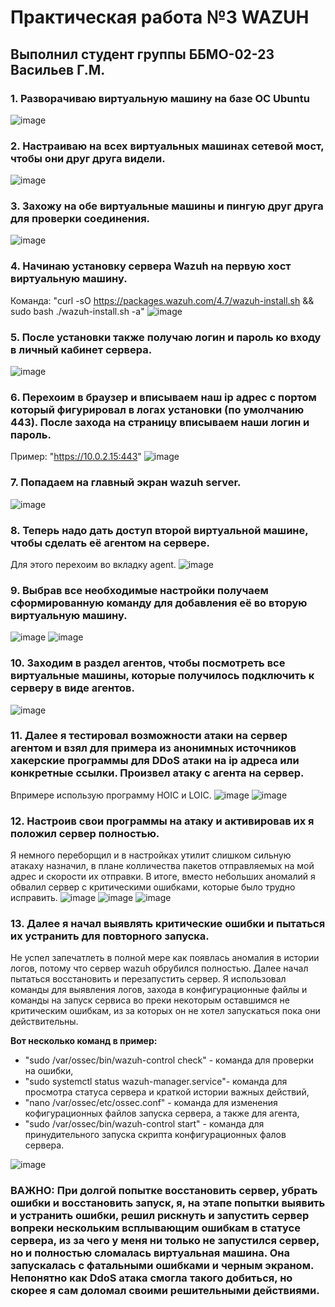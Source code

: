 # Практическая работа №3 WAZUH
## Выполнил студент группы ББМО-02-23 Васильев Г.М.

### 1. Разворачиваю виртуальную машину на базе ОС Ubuntu
![image](https://github.com/Archangel15520/sssl3/blob/main/screenshot/1.JPG)

### 2. Настраиваю на всех виртуальных машинах сетевой мост, чтобы они друг друга видели. 
![image](https://github.com/Archangel15520/sssl3/blob/main/screenshot/2.JPG)

### 3. Захожу на обе виртуальные машины и пингую друг друга для проверки соединения.  
![image](https://github.com/Archangel15520/sssl3/blob/main/screenshot/3.JPG)

### 4. Начинаю установку сервера Wazuh на первую хост виртуальную машину.
Команда: "curl -sO https://packages.wazuh.com/4.7/wazuh-install.sh && sudo bash ./wazuh-install.sh -a"
![image](https://github.com/Archangel15520/sssl3/blob/main/screenshot/4.JPG)

### 5. После установки также получаю логин и пароль ко входу в личный кабинет сервера.
![image](https://github.com/Archangel15520/sssl3/blob/main/screenshot/5.JPG)

### 6. Перехоим в браузер и вписываем наш ip адрес с портом который фигурировал в логах установки (по умолчанию 443). После захода на страницу вписываем наши логин и пароль. 
Пример: "https://10.0.2.15:443"
![image](https://github.com/Archangel15520/sssl3/blob/main/screenshot/6.JPG)

### 7. Попадаем на главный экран wazuh server.
![image](https://github.com/Archangel15520/sssl3/blob/main/screenshot/7.JPG)

### 8. Теперь надо дать доступ второй виртуальной машине, чтобы сделать её агентом на сервере. 
Для этого перехоим во вкладку agent.
![image](https://github.com/Archangel15520/sssl3/blob/main/screenshot/8.JPG)

### 9. Выбрав все необходимые настройки получаем сформированную команду для добавления её во вторую виртуальную машину. 
![image](https://github.com/Archangel15520/sssl3/blob/main/screenshot/9.JPG)
![image](https://github.com/Archangel15520/sssl3/blob/main/screenshot/10.JPG)

### 10. Заходим в раздел агентов, чтобы посмотреть все виртуальные машины, которые получилось подключить к серверу в виде агентов.
![image](https://github.com/Archangel15520/sssl3/blob/main/screenshot/17.JPG)

### 11. Далее я тестировал возможности атаки на сервер агентом и взял для примера из анонимных источников хакерские программы для DDoS атаки на ip адреса или конкретные ссылки. Произвел атаку с агента на сервер. 
Впримере использую программу HOIC и LOIC. 
![image](https://github.com/Archangel15520/sssl3/blob/main/screenshot/11.JPG)
![image](https://github.com/Archangel15520/sssl3/blob/main/screenshot/12.JPG)

### 12. Настроив свои программы на атаку и активировав их я положил сервер полностью.
Я немного переборщил и в настройках утилит слишком сильную атакаху назначил, в плане колличества пакетов отправляемых на мой адрес и скорости их отправки. В итоге, вместо небольших аномалий я обвалил сервер с критическими ошибками, которые было трудно исправить.
![image](https://github.com/Archangel15520/sssl3/blob/main/screenshot/13.JPG)
![image](https://github.com/Archangel15520/sssl3/blob/main/screenshot/14.JPG)
![image](https://github.com/Archangel15520/sssl3/blob/main/screenshot/15.JPG)

### 13. Далее я начал выявлять критические ошибки и пытаться их устранить для повторного запуска. 
Не успел запечатлеть в полной мере как появлась аномалия в истории логов, потому что сервер wazuh обрубился полностью. 
Далее начал пытаться восстановить и перезапустить сервер. Я использовал команды для выявления логов, захода в конфигурационные файлы и команды на запуск сервиса во преки некоторым оставшимся не критическим ошибкам, из за которых он не хотел запускаться пока они действительны.  

**Вот несколько команд в пример:**
* "sudo /var/ossec/bin/wazuh-control check" - команда для проверки на ошибки,
* "sudo systemctl status wazuh-manager.service"- команда для просмотра статуса сервера и краткой истории важных действий,
* "nano /var/ossec/etc/ossec.conf" - команда для изменения кофигурационных файлов запуска сервера, а также для агента,
* "sudo /var/ossec/bin/wazuh-control start" - команда для принудительного запуска скрипта конфигурационных фалов сервера.
  
![image](https://github.com/Archangel15520/sssl3/blob/main/screenshot/16.JPG)

### ВАЖНО: При долгой попытке восстановить сервер, убрать ошибки и восстановить запуск, я, на этапе попытки выявить и устранить ошибки, решил рискнуть и запустить сервер вопреки нескольким всплывающим ошибкам в статусе сервера, из за чего у меня ни только не запустился сервер, но и полностью сломалась виртуальная машина. Она запускалась с фатальными ошибками и черным экраном. Непонятно как DdoS атака смогла такого добиться, но скорее я сам доломал своими решительными действиями. 

